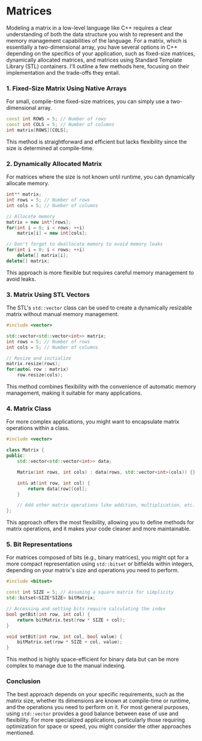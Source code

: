 # Matrices

Modeling a matrix in a low-level language like C++ requires a clear understanding of both the data structure you wish to represent and the memory management capabilities of the language. For a matrix, which is essentially a two-dimensional array, you have several options in C++ depending on the specifics of your application, such as fixed-size matrices, dynamically allocated matrices, and matrices using Standard Template Library (STL) containers. I'll outline a few methods here, focusing on their implementation and the trade-offs they entail.

### 1. Fixed-Size Matrix Using Native Arrays

For small, compile-time fixed-size matrices, you can simply use a two-dimensional array.

```cpp
const int ROWS = 5; // Number of rows
const int COLS = 5; // Number of columns
int matrix[ROWS][COLS];
```

This method is straightforward and efficient but lacks flexibility since the size is determined at compile-time.

### 2. Dynamically Allocated Matrix

For matrices where the size is not known until runtime, you can dynamically allocate memory.

```cpp
int** matrix;
int rows = 5; // Number of rows
int cols = 5; // Number of columns

// Allocate memory
matrix = new int*[rows];
for(int i = 0; i < rows; ++i)
    matrix[i] = new int[cols];

// Don't forget to deallocate memory to avoid memory leaks
for(int i = 0; i < rows; ++i)
    delete[] matrix[i];
delete[] matrix;
```

This approach is more flexible but requires careful memory management to avoid leaks.

### 3. Matrix Using STL Vectors

The STL's `std::vector` class can be used to create a dynamically resizable matrix without manual memory management.

```cpp
#include <vector>

std::vector<std::vector<int>> matrix;
int rows = 5; // Number of rows
int cols = 5; // Number of columns

// Resize and initialize
matrix.resize(rows);
for(auto& row : matrix)
    row.resize(cols);
```

This method combines flexibility with the convenience of automatic memory management, making it suitable for many applications.

### 4. Matrix Class

For more complex applications, you might want to encapsulate matrix operations within a class.

```cpp
#include <vector>

class Matrix {
public:
    std::vector<std::vector<int>> data;

    Matrix(int rows, int cols) : data(rows, std::vector<int>(cols)) {}

    int& at(int row, int col) {
        return data[row][col];
    }

    // Add other matrix operations like addition, multiplication, etc.
};
```

This approach offers the most flexibility, allowing you to define methods for matrix operations, and it makes your code cleaner and more maintainable.

### 5. Bit Representations

For matrices composed of bits (e.g., binary matrices), you might opt for a more compact representation using `std::bitset` or bitfields within integers, depending on your matrix's size and operations you need to perform.

```cpp
#include <bitset>

const int SIZE = 5; // Assuming a square matrix for simplicity
std::bitset<SIZE*SIZE> bitMatrix;

// Accessing and setting bits require calculating the index
bool getBit(int row, int col) {
    return bitMatrix.test(row * SIZE + col);
}

void setBit(int row, int col, bool value) {
    bitMatrix.set(row * SIZE + col, value);
}
```

This method is highly space-efficient for binary data but can be more complex to manage due to the manual indexing.

### Conclusion

The best approach depends on your specific requirements, such as the matrix size, whether its dimensions are known at compile-time or runtime, and the operations you need to perform on it. For most general purposes, using `std::vector` provides a good balance between ease of use and flexibility. For more specialized applications, particularly those requiring optimization for space or speed, you might consider the other approaches mentioned.